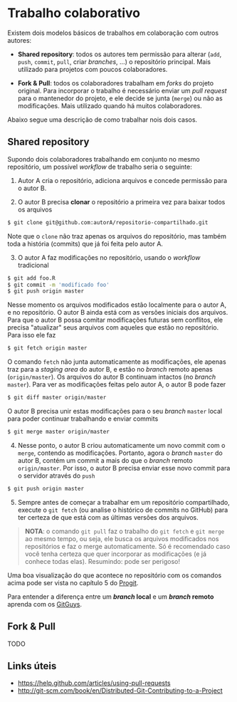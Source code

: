 # Trabalho colaborativo

Existem dois modelos básicos de trabalhos em colaboração com outros autores:

* **Shared repository**: todos os autores tem permissão para alterar (`add`, `push`, `commit`, `pull`, criar *branches*, ...) o repositório principal. Mais utilizado para projetos com poucos colaboradores.

* **Fork & Pull**: todos os colaboradores trabalham em *forks* do projeto original. Para incorporar o trabalho é necessário enviar um *pull request* para o mantenedor do projeto, e ele decide se junta (`merge`) ou não as modificações. Mais utilizado quando há muitos colaboradores.

Abaixo segue uma descrição de como trabalhar nois dois casos.

## Shared repository

Supondo dois colaboradores trabalhando em conjunto no mesmo repositório, um possível *workflow* de trabalho seria o seguinte:

1. Autor A cria o repositório, adiciona arquivos e concede permissão para o autor B.

2. O autor B precisa **clonar** o repositório a primeira vez para baixar todos os arquivos
```bash
$ git clone git@github.com:autorA/repositorio-compartilhado.git
```
Note que o `clone` não traz apenas os arquivos do repositório, mas também toda a história (commits) que já foi feita pelo autor A.

3. O autor A faz modificações no repositório, usando o *workflow* tradicional
```bash
$ git add foo.R
$ git commit -m 'modificado foo'
$ git push origin master
```
Nesse momento os arquivos modificados estão localmente para o autor A, e no repositório. O autor B ainda está com as versões iniciais dos arquivos. Para que o autor B possa comitar modificações futuras sem conflitos, ele precisa "atualizar" seus arquivos com aqueles que estão no repositório. Para isso ele faz
```bash
$ git fetch origin master
```
O comando `fetch` não junta automaticamente as modificações, ele apenas traz para a *staging area* do autor B, e estão no *branch* remoto apenas (`origin/master`). Os arquivos do autor B continuam intactos (no *branch* `master`). Para ver as modificações feitas pelo autor A, o autor B pode fazer
```bash
$ git diff master origin/master
```
O autor B precisa unir estas modificações para o seu *branch* `master` local para poder continuar trabalhando e enviar commits
```bash
$ git merge master origin/master
```

4. Nesse ponto, o autor B criou automaticamente um novo commit com o `merge`, contendo as modificações. Portanto, agora o *branch* `master` do autor B, contém um commit a mais do que o *branch* remoto `origin/master`. Por isso, o autor B precisa enviar esse novo commit para o servidor através do `push`
```bash
$ git push origin master
```

5. Sempre antes de começar a trabalhar em um repositório compartilhado, execute o `git fetch` (ou analise o histórico de commits no GitHub) para ter certeza de que está com as últimas versões dos arquivos.

> **NOTA**: o comando `git pull` faz o trabalho do `git fetch` e `git merge` ao mesmo tempo, ou seja, ele busca os arquivos modificados nos repositórios e faz o merge automaticamente. Só é recomendado caso você tenha certeza que quer incorporar as modificações (e já conhece todas elas). Resumindo: pode ser perigoso!

Uma boa visualização do que acontece no repositório com os comandos acima pode ser vista no capítulo 5 do [Progit][].

Para entender a diferença entre um ***branch* local** e um ***branch* remoto** aprenda com os [GitGuys][].


## Fork & Pull

TODO


## Links úteis

* https://help.github.com/articles/using-pull-requests
* http://git-scm.com/book/en/Distributed-Git-Contributing-to-a-Project

[Progit]: http://git-scm.com/book/en/Distributed-Git-Contributing-to-a-Project
[GitGuys]: http://www.gitguys.com/topics/tracking-branches-and-remote-tracking-branches/